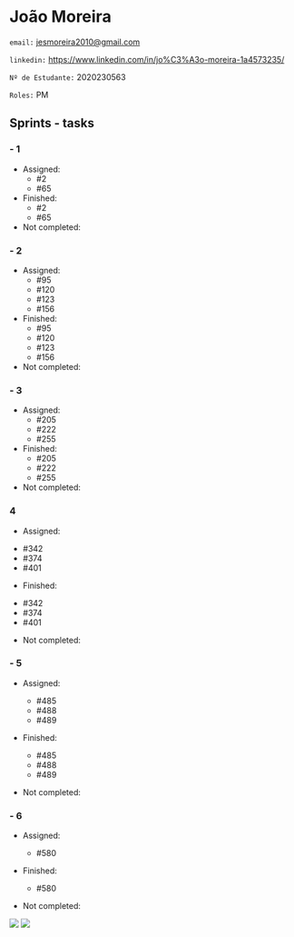 # João Moreira

`email:` jesmoreira2010@gmail.com

`linkedin:` https://www.linkedin.com/in/jo%C3%A3o-moreira-1a4573235/



`Nº de Estudante:` 2020230563

`Roles:` PM

## Sprints - tasks

### - 1

* Assigned:
  - #2 
  - #65
* Finished:
  - #2
  - #65
* Not completed:

### - 2

* Assigned:
  - #95
  - #120
  - #123
  - #156
* Finished:
  - #95
  - #120
  - #123
  - #156
* Not completed:

### - 3

* Assigned:
  - #205
  - #222
  - #255
* Finished:
  - #205
  - #222
  - #255
* Not completed:

### 4

* Assigned:
 - #342
 - #374
 - #401

* Finished:
 - #342
 - #374
 - #401

* Not completed:


### - 5

* Assigned:
  - #485
  - #488
  - #489
* Finished:
  - #485
  - #488
  - #489

* Not completed:


### - 6

* Assigned:
  - #580
* Finished:
  - #580

* Not completed:


<div>
  <a href="mailto:jesmoreira2010@gmail.com" target="_blank"><img src="https://img.shields.io/badge/Gmail-D14836?style=for-the-badge&logo=gmail&logoColor=white" target="_blank"></a>
 <a href="https://www.linkedin.com/in/jo%C3%A3o-moreira-1a4573235/" target="_blanck"><img src="https://img.shields.io/badge/LinkedIn-0077B5?style=for-the-badge&logo=linkedin&logoColor=white"></a>
</div>


